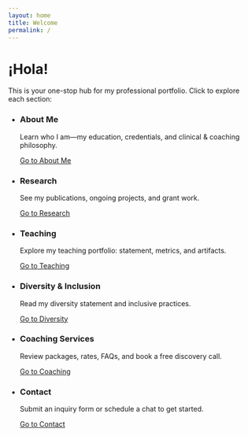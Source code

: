 ```yaml
---
layout: home
title: Welcome
permalink: /
---
```

<!-- Wrap the intro in .content-wrapper to get the opaque panel style -->
<div class="content-wrapper">
  <h1>¡Hola!</h1>
  <p>This is your one-stop hub for my professional portfolio. Click to explore each section:</p>
</div>

<!-- Your card grid -->
<ul class="card-grid" role="list">
  <li role="region" aria-labelledby="card-about">
    <div class="content-wrapper">
      <h3 id="card-about">About Me</h3>
      <p>Learn who I am—my education, credentials, and clinical & coaching philosophy.</p>
      <a href="/about/" class="button">Go to About Me</a>
    </div>
  </li>

  <li role="region" aria-labelledby="card-research">
    <div class="content-wrapper">
      <h3 id="card-research">Research</h3>
      <p>See my publications, ongoing projects, and grant work.</p>
      <a href="/research/" class="button">Go to Research</a>
    </div>
  </li>

  <li role="region" aria-labelledby="card-teaching">
    <div class="content-wrapper">
      <h3 id="card-teaching">Teaching</h3>
      <p>Explore my teaching portfolio: statement, metrics, and artifacts.</p>
      <a href="/teaching-portfolio/" class="button">Go to Teaching</a>
    </div>
  </li>

  <li role="region" aria-labelledby="card-diversity">
    <div class="content-wrapper">
      <h3 id="card-diversity">Diversity &amp; Inclusion</h3>
      <p>Read my diversity statement and inclusive practices.</p>
      <a href="/diversity/" class="button">Go to Diversity</a>
    </div>
  </li>

  <li role="region" aria-labelledby="card-coaching">
    <div class="content-wrapper">
      <h3 id="card-coaching">Coaching Services</h3>
      <p>Review packages, rates, FAQs, and book a free discovery call.</p>
      <a href="/rates-and-packages/" class="button">Go to Coaching</a>
    </div>
  </li>

  <li role="region" aria-labelledby="card-contact">
    <div class="content-wrapper">
      <h3 id="card-contact">Contact</h3>
      <p>Submit an inquiry form or schedule a chat to get started.</p>
      <a href="/contact/" class="button">Go to Contact</a>
    </div>
  </li>
</ul>




